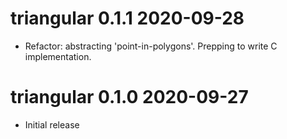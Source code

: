 # triangular 0.1.1 2020-09-28

* Refactor: abstracting 'point-in-polygons'.  Prepping to write C implementation.

# triangular 0.1.0 2020-09-27

* Initial release
